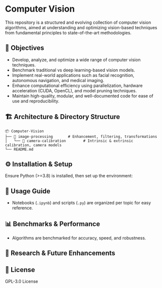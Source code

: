 # Computer Vision


This repository is a structured and evolving collection of computer vision algorithms, aimed at understanding and optimizing vision-based techniques from fundamental principles to state-of-the-art methodologies.

## 🎯 Objectives
- Develop, analyze, and optimize a wide range of computer vision techniques.
- Benchmark traditional vs deep learning-based vision models.
- Implement real-world applications such as facial recognition, autonomous navigation, and medical imaging.
- Enhance computational efficiency using parallelization, hardware acceleration (CUDA, OpenCL), and model pruning techniques.
- Maintain high-quality, modular, and well-documented code for ease of use and reproducibility.

## 🏗️ Architecture & Directory Structure
```
📦 Computer-Vision
├── 📂 image-processing       # Enhancement, filtering, transformations
│	└── 📂 camera-calibration        # Intrinsic & extrinsic calibration, camera models
└── README.md
```

<!-- ```
📦 computer-vision-algorithms
├── 📂 image-processing       # Enhancement, filtering, transformations
	└── 📂 camera-calibration        # Intrinsic & extrinsic calibration, camera models
├── 📂 feature-extraction    # SIFT, ORB, FAST, Harris, HoG, etc.
├── 📂 object-detection      # Haar cascades, YOLO, SSD, Faster R-CNN
├── 📂 segmentation          # Watershed, U-Net, Mask R-CNN, Graph Cuts
├── 📂 motion-analysis       # Optical flow, KLT Tracker, background subtraction
├── 📂 3d-vision            # Stereo vision, depth estimation, SLAM
├── 📂 geometric-vision      # Classical geometry-based vision algorithms
│   ├── 📂 camera-calibration        # Intrinsic & extrinsic calibration, camera models
│   ├── 📂 feature-matching          # Keypoints, descriptors, homography estimation
│   ├── 📂 stereo-vision             # Depth estimation & rectification
│   ├── 📂 structure-from-motion      # 3D reconstruction from multiple views
│   ├── 📂 optical-flow              # Motion estimation from images
│   ├── 📂 3d-reconstruction         # Point cloud generation & meshing
│   ├── 📂 utilities                 # Helper scripts for visualization, debugging
│   └── README.md
├── 📂 deep-learning        # CNNs, Vision Transformers, GANs for vision
├── 📂 model-optimization   # Quantization, pruning, knowledge distillation
├── 📂 utilities            # Preprocessing, augmentation, visualization
├── 📂 datasets             # Custom datasets, preprocessing scripts
├── 📂 experiments          # Research, model evaluations, ablation studies
└── README.md
```
 -->



## ⚙️ Installation & Setup
Ensure Python (>=3.8) is installed, then set up the environment:
<!-- ```bash
python -m venv venv
source venv/bin/activate
``` -->
<!-- For GPU acceleration, install:
```bash
pip install torch torchvision torchaudio --index-url https://download.pytorch.org/whl/cu118
``` -->

## 🚀 Usage Guide
- Notebooks (`.ipynb`) and scripts (`.py`) are organized per topic for easy reference.
<!-- - Use `configs/` to modify parameters dynamically for different experiments.
- Model performance is logged using TensorBoard (`tensorboard --logdir=logs`).
 -->
## 📊 Benchmarks & Performance
- Algorithms are benchmarked for accuracy, speed, and robustness.
<!-- - Comparisons between classical approaches and deep learning models are documented.
- Efficiency metrics: FPS, latency, memory consumption, FLOPs, and parameter count. -->

## 🔮 Research & Future Enhancements
<!-- - Implement few-shot learning and self-supervised techniques.
- Explore real-time vision applications with edge computing.
- Develop interpretable AI models for vision-based decision-making.
 -->

## 📜 License
GPL-3.0 License